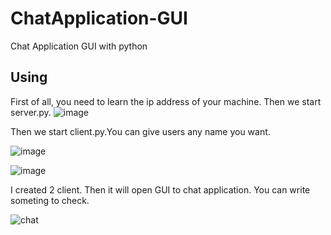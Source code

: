 # ChatApplication-GUI
Chat Application GUI with python
## Using
First of all, you need to learn the ip address of your machine. Then we start server.py.
![image](https://user-images.githubusercontent.com/46576332/107150186-e122e400-695c-11eb-9c26-8739c18b797c.png)

Then we start client.py.You can give users any name you want.

![image](https://user-images.githubusercontent.com/46576332/107150314-7f16ae80-695d-11eb-9fd8-9f45835dfff1.png)


![image](https://user-images.githubusercontent.com/46576332/107150223-192a2700-695d-11eb-8470-d794d3079c82.png)

I created 2 client. Then it will open GUI to chat application. You can write someting to check.

![chat](https://user-images.githubusercontent.com/46576332/107150382-d452c000-695d-11eb-91b6-2d8e57273516.png)
